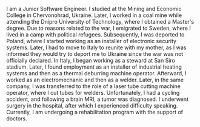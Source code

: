 I am a Junior Software Engineer. I studied at the Mining and Economic College in Chervonohrad, Ukraine. Later, I worked in a coal mine while attending the Dnipro University of Technology, where I obtained a Master's degree. Due to reasons related to the war, I emigrated to Sweden, where I lived in a camp with political refugees. Subsequently, I was deported to Poland, where I started working as an installer of electronic security systems. Later, I had to move to Italy to reunite with my mother, as I was informed they would try to deport me to Ukraine since the war was not officially declared. In Italy, I began working as a steward at San Siro stadium. Later, I found employment as an installer of industrial heating systems and then as a thermal deburring machine operator. Afterward, I worked as an electromechanic and then as a welder. Later, in the same company, I was transferred to the role of a laser tube cutting machine operator, where I cut tubes for welders. Unfortunately, I had a cycling accident, and following a brain MRI, a tumor was diagnosed. I underwent surgery in the hospital, after which I experienced difficulty speaking. Currently, I am undergoing a rehabilitation program with the support of doctors.
